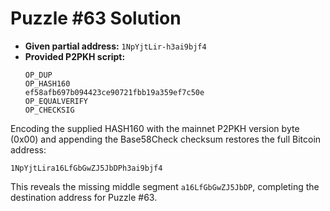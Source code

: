 # Puzzle #63 Solution

- **Given partial address:** `1NpYjtLir-h3ai9bjf4`
- **Provided P2PKH script:**
  ```
  OP_DUP
  OP_HASH160
  ef58afb697b094423ce90721fbb19a359ef7c50e
  OP_EQUALVERIFY
  OP_CHECKSIG
  ```

Encoding the supplied HASH160 with the mainnet P2PKH version byte (0x00) and appending the Base58Check checksum restores the full Bitcoin address:

```
1NpYjtLira16LfGbGwZJ5JbDPh3ai9bjf4
```

This reveals the missing middle segment `a16LfGbGwZJ5JbDP`, completing the destination address for Puzzle #63.
